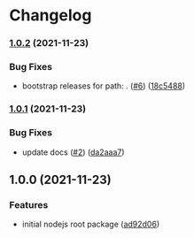 # Changelog

### [1.0.2](https://github.com/chingor13/release-please-playground/compare/release-please-playground-v1.0.1...release-please-playground-v1.0.2) (2021-11-23)


### Bug Fixes

* bootstrap releases for path: . ([#6](https://github.com/chingor13/release-please-playground/issues/6)) ([18c5488](https://github.com/chingor13/release-please-playground/commit/18c54885923fedc6871f9f82baa247d0d41d6ecb))

### [1.0.1](https://github.com/chingor13/release-please-playground/compare/release-please-playground-v1.0.0...release-please-playground-v1.0.1) (2021-11-23)


### Bug Fixes

* update docs ([#2](https://github.com/chingor13/release-please-playground/issues/2)) ([da2aaa7](https://github.com/chingor13/release-please-playground/commit/da2aaa77824cb469b335ba57783a9a3eadf53643))

## 1.0.0 (2021-11-23)


### Features

* initial nodejs root package ([ad92d06](https://github.com/chingor13/release-please-playground/commit/ad92d06eec46f7e1fc628e7500af46f97b93617f))
